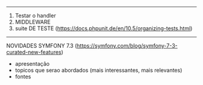 
---

1. Testar o handler
2. MIDDLEWARE
3. suite DE TESTE (https://docs.phpunit.de/en/10.5/organizing-tests.html)

--- 

NOVIDADES SYMFONY 7.3 (https://symfony.com/blog/symfony-7-3-curated-new-features)

- apresentação
- topicos que serao abordados (mais interessantes, mais relevantes)
- fontes